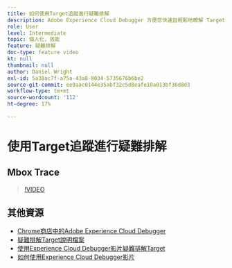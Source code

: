 ```yaml
---
title: 如何使用Target追蹤進行疑難排解
description: Adobe Experience Cloud Debugger 方便您快速且輕鬆地瞭解 Target 實作。了解如何驗證至Experience Cloud，並使用功能強大的Target追蹤工具來檢查您的活動、對象資格以及訪客設定檔。
role: User
level: Intermediate
topic: 個人化，效能
feature: 疑難排解
doc-type: feature video
kt: null
thumbnail: null
author: Daniel Wright
exl-id: 5a38ac7f-a75a-43a8-8034-5735676b6be2
source-git-commit: ee9aac0144e35abf32c5d8eafe10a013bf30d8d3
workflow-type: tm+mt
source-wordcount: '112'
ht-degree: 17%

---
```


# 使用Target追蹤進行疑難排解

## Mbox Trace

>[!VIDEO](https://video.tv.adobe.com/v/23113/?quality=12)

## 其他資源

* [Chrome商店中的Adobe Experience Cloud Debugger](https://chrome.google.com/webstore/detail/adobe-experience-cloud-de/ocdmogmohccmeicdhlhhgepeaijenapj)
* [疑難排解Target說明檔案](https://docs.adobe.com/content/help/en/target/using/troubleshoot/troubleshooting-target.html)
* [使用Experience Cloud Debugger影片疑難排解Target](troubleshoot-with-the-experience-cloud-debugger.md)
* [如何使用Experience Cloud Debugger影片](https://docs.adobe.com/content/help/en/core-services-learn/tutorials/debugger/use-the-experience-cloud-debugger.html)
